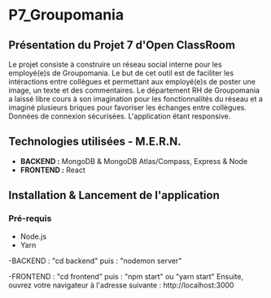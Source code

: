 # P7_Groupomania

## Présentation du Projet 7 d'Open ClassRoom
Le projet consiste à construire un réseau social interne pour les employé(e)s de Groupomania. 
Le but de cet outil est de faciliter les intéractions entre collègues et permettant aux employé(e)s de poster une image, un texte et des commentaires. 
Le département RH de Groupomania a laissé libre cours à son imagination pour les fonctionnalités du réseau et a imaginé plusieurs briques pour favoriser les échanges entre collègues.
Données de connexion sécurisées. L'application étant responsive.

## Technologies utilisées - M.E.R.N.
- **BACKEND :** MongoDB & MongoDB Atlas/Compass, Express & Node
- **FRONTEND :** React

## Installation & Lancement de l'application

### Pré-requis
- Node.js 
- Yarn

-BACKEND : "cd backend" puis : "nodemon server"

-FRONTEND : "cd frontend" puis : "npm start" ou "yarn start" 
Ensuite, ouvrez votre navigateur à l'adresse suivante :  http://localhost:3000 





